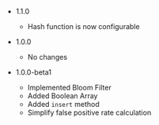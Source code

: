 - 1.1.0
    - Hash function is now configurable

- 1.0.0
    - No changes

- 1.0.0-beta1
    - Implemented Bloom Filter
    - Added Boolean Array
    - Added `insert` method
    - Simplify false positive rate calculation
